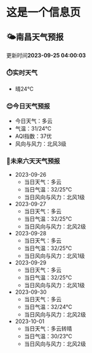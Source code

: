 # 这是一个信息页 
## 🌤️**南昌**天气预报
更新时间**2023-09-25 04:00:03**
### ⏱️实时天气
- 晴24℃
### 😊今日天气预报
- 今日天气：多云
- 气温：31/24℃
- AQI指数：37优
- 风向与风力：北风3级
### 🤩未来六天天气预报
- 2023-09-26
  - 当日天气：多云
  - 当日气温：32/25℃
  - 当日风向与风力：北风1级
- 2023-09-27
  - 当日天气：多云
  - 当日气温：32/25℃
  - 当日风向与风力：北风2级
- 2023-09-28
  - 当日天气：多云
  - 当日气温：32/25℃
  - 当日风向与风力：北风1级
- 2023-09-29
  - 当日天气：多云
  - 当日气温：32/25℃
  - 当日风向与风力：北风1级
- 2023-09-30
  - 当日天气：多云
  - 当日气温：32/24℃
  - 当日风向与风力：北风2级
- 2023-10-01
  - 当日天气：多云转晴
  - 当日气温：30/23℃
  - 当日风向与风力：北风2级

